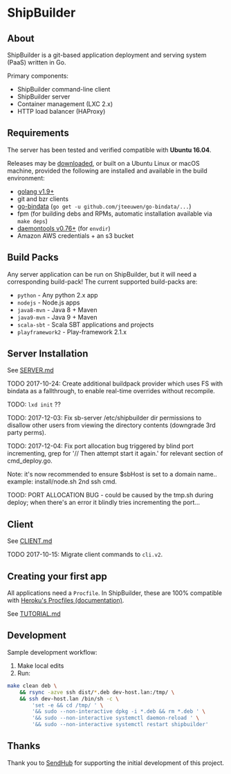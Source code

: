 # ShipBuilder

## About

ShipBuilder is a git-based application deployment and serving system (PaaS) written in Go.

Primary components:

* ShipBuilder command-line client
* ShipBuilder server
* Container management (LXC 2.x)
* HTTP load balancer (HAProxy)

## Requirements

The server has been tested and verified compatible with **Ubuntu 16.04**.

Releases may be [downloaded](https://github.com/jaytaylor/shipbuilder/releases), or built on a Ubuntu Linux or macOS machine, provided the following are installed and available in the build environment:

* [golang v1.9+](https://golang.org/dl/)
* git and bzr clients
* [go-bindata](https://github.com/jteeuwen/go-bindata) (`go get -u github.com/jteeuwen/go-bindata/...`)
* fpm (for building debs and RPMs, automatic installation available via `make deps`)
* [daemontools v0.76+](https://github.com/daemontools/daemontools) (for `envdir`)
* Amazon AWS credentials + an s3 bucket

## Build Packs

Any server application can be run on ShipBuilder, but it will need a corresponding build-pack! The current supported build-packs are:

* `python` - Any python 2.x app
* `nodejs` - Node.js apps
* `java8-mvn` - Java 8 + Maven
* `java9-mvn` - Java 9 + Maven
* `scala-sbt` - Scala SBT applications and projects
* `playframework2` - Play-framework 2.1.x

## Server Installation

See [SERVER.md](https://github.com/jaytaylor/shipbuilder/blob/master/SERVER.md)

TODO 2017-10-24: Create additional buildpack provider which uses FS with bindata as a fallthrough, to enable real-time overrides without recompile.

TODO: `lxd init` ??

TODO: 2017-12-03: Fix sb-server /etc/shipbuilder dir permissions to disallow other users from viewing the directory contents (downgrade 3rd party perms).

TODO: 2017-12-04: Fix port allocation bug triggered by blind port incrementing, grep for '// Then attempt start it again.' for relevant section of cmd_deploy.go.

Note: it's now recommended to ensure $sbHost is set to a domain name.. example: install/node.sh 2nd ssh cmd.

TOOD: PORT ALLOCATION BUG - could be caused by the tmp.sh during deploy; when there's an error it blindly tries incrementing the port...

## Client

See [CLIENT.md](https://github.com/jaytaylor/shipbuilder/blob/master/CLIENT.md)

TODO 2017-10-15: Migrate client commands to `cli.v2`.

## Creating your first app

All applications need a `Procfile`.  In ShipBuilder, these are 100% compatible with [Heroku's Procfiles (documentation)](https://devcenter.heroku.com/articles/procfile).

See [TUTORIAL.md](https://github.com/jaytaylor/shipbuilder/blob/master/TUTORIAL.md)

## Development

Sample development workflow:

1. Make local edits
2. Run:
```bash
make clean deb \
    && rsync -azve ssh dist/*.deb dev-host.lan:/tmp/ \
    && ssh dev-host.lan /bin/sh -c \
        'set -e && cd /tmp/ ' \
        '&& sudo --non-interactive dpkg -i *.deb && rm *.deb ' \
        '&& sudo --non-interactive systemctl daemon-reload ' \
        '&& sudo --non-interactive systemctl restart shipbuilder'
```

## Thanks

Thank you to [SendHub](https://www.sendhub.com) for supporting the initial development of this project.

